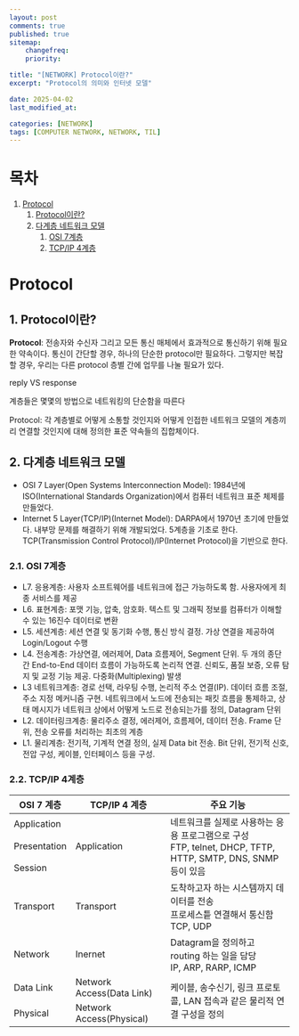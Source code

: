 ```yaml
---
layout: post
comments: true
published: true
sitemap:
    changefreq:
    priority:

title: "[NETWORK] Protocol이란?"
excerpt: "Protocol의 의미와 인터넷 모델"

date: 2025-04-02
last_modified_at: 

categories: [NETWORK]
tags: [COMPUTER NETWORK, NETWORK, TIL]
---
```


# 목차
1. [Protocol](#protocol)
    1. [Protocol이란?](#1-protocol이란)
    1. [다계층 네트워크 모델](#2-다계층-네트워크-모델)
        1. [OSI 7계층](#21-osi-7계층)
        1. [TCP/IP 4계층](#22-tcpip-4계층)

# Protocol
## 1. Protocol이란?

**Protocol**: 전송자와 수신자 그리고 모든 통신 매체에서 효과적으로 통신하기 위해 필요한 약속이다.
통신이 간단할 경우, 하나의 단순한 protocol만 필요하다. 그렇지만 복잡할 경우, 우리는 다른 protocol 층별 간에 업무를 나눌 필요가 있다.

reply VS response

계층들은 몇몇의 방법으로 네트워킹의 단순함을 따른다

Protocol: 각 계층별로 어떻게 소통할 것인지와 어떻게 인접한 네트워크 모델의 계층끼리 연결할 것인지에 대해 정의한 표준 약속들의 집합체이다.

## 2. 다계층 네트워크 모델

- OSI 7 Layer(Open Systems Interconnection Model): 1984년에 ISO(International Standards Organization)에서 컴퓨터 네트워크 표준 체제를 만들었다.
- Internet 5 Layer(TCP/IP)(Internet Model): DARPA에서 1970년 초기에 만들었다. 내부망 문제를 해결하기 위해 개발되었다. 5계층을 기초로 한다. TCP(Transmission Control Protocol)/IP(Internet Protocol)을 기반으로 한다.
<!-- [OSI 7계층]()
[TCP/IP 모델]() -->

### 2.1. OSI 7계층
- L7. 응용계층: 사용자 소프트웨어를 네트워크에 접근 가능하도록 함. 사용자에게 최종 서비스를 제공
- L6. 표현계층: 포맷 기능, 압축, 암호화. 텍스트 및 그래픽 정보를 컴퓨터가 이해할 수 있는 16진수 데이터로 변환
- L5. 세션계층: 세션 연결 및 동기화 수행, 통신 방식 결정. 가상 연결을 제공하여 Login/Logout 수행
- L4. 전송계층: 가상연결, 에러제어, Data 흐름제어, Segment 단위. 두 개의 종단 간 End-to-End 데이터 흐름이 가능하도록 논리적 연결. 신뢰도, 품질 보증, 오류 탐지 및 교정 기능 제공. 다중화(Multiplexing) 발생
- L3 네트워크계층: 경로 선택, 라우팅 수행, 논리적 주소 연결(IP). 데이터 흐름 조절, 주소 지정 메커니즘 구현. 네트워크에서 노드에 전송되는 패킷 흐름을 통제하고, 상태 메시지가 네트워크 상에서 어떻게 노드로 전송되는가를 정의, Datagram 단위
- L2. 데이터링크계층: 물리주소 결정, 에러제어, 흐름제어, 데이터 전송. Frame 단위, 전송 오류를 처리하는 최초의 계층
- L1. 물리계층: 전기적, 기계적 연결 정의, 실제 Data bit 전송. Bit 단위, 전기적 신호, 전압 구성, 케이블, 인터페이스 등을 구성.

### 2.2. TCP/IP 4계층

<table>
    <thead>
        <tr>
            <th>OSI 7 계층</th>
            <th>TCP/IP 4 계층</th>
            <th>주요 기능</th>
        </tr>
    </thead>
    <tbody>
        <tr>
            <td>Application</td>
            <td rowspan = "3">Application</td>
            <td rowspan = "3">네트워크를 실제로 사용하는 응용 프로그램으로 구성<br>
            FTP, telnet, DHCP, TFTP, HTTP, SMTP, DNS, SNMP 등이 있음</td>
        </tr>
        <tr>
            <td>Presentation</td>
            <!-- <td></td>
            <td></td> -->
        </tr>
        <tr>
            <td>Session</td>
            <!-- <td></td>
            <td></td> -->
        </tr>
        <tr>
            <td>Transport</td>
            <td>Transport</td>
            <td>도착하고자 하는 시스템까지 데이터를 전송<br>
            프로세스틑 연결해서 통신함<br>
            TCP, UDP</td>
        </tr>
        <tr>
            <td>Network</td>
            <td>Inernet</td>
            <td>Datagram을 정의하고 routing 하는 일을 담당<br>
            IP, ARP, RARP, ICMP</td>
        </tr>
        <tr>
            <td>Data Link</td>
            <td>Network Access(Data Link)</td>
            <td rowspan = "3">케이블, 송수신기, 링크 프로토콜, LAN 접속과 같은 물리적 연결 구성을 정의</td>
        </tr>
        <tr>
            <td>Physical</td>
            <td>Network Access(Physical)</td>
            <!-- <td></td> -->
        </tr>
    </tbody>
</table>

<!-- [OSI vs TCP/IP]()
[계층 framework]() -->
